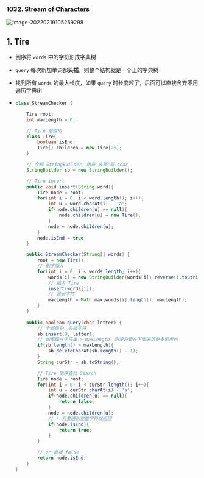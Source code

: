 ### [1032. Stream of Characters](https://leetcode-cn.com/problems/stream-of-characters/)

![image-20220219105259298](https://raw.githubusercontent.com/TWDH/Leetcode-From-Zero/pictures/img/image-20220219105259298.png)

## 1. Tire

- 倒序将 `words` 中的字符形成字典树

- `query` 每次新加单词都**头插**，则整个结构就是一个正的字典树

- 找到所有 `words` 的最大长度，如果 `query` 时长度超了，后面可以直接舍弃不用遍历字典树

- ```java
  class StreamChecker {
  
      Tire root;
      int maxLength = 0;
  
      // Tire 前缀树
      class Tire{
          boolean isEnd;
          Tire[] children = new Tire[26];
      }
  
      // 全局 StringBuilder，用来"头插"新 char
      StringBuilder sb = new StringBuilder();
  
      // Tire insert
      public void insert(String word){
          Tire node = root;
          for(int i = 0; i < word.length(); i++){
              int u = word.charAt(i) - 'a';
              if(node.children[u] == null){
                  node.children[u] = new Tire();
              }
              node = node.children[u];
          }
          node.isEnd = true;
      }
  
      public StreamChecker(String[] words) {
          root = new Tire();
          // 倒序插入
          for(int i = 0; i < words.length; i++){
              words[i] = new StringBuilder(words[i]).reverse().toString();
              // 插入 Tire
              insert(words[i]);
              // 最长字符
              maxLength = Math.max(words[i].length(), maxLength);
          }
      }
      
      public boolean query(char letter) {
          // 全局维护，头插字符
          sb.insert(0, letter);
          // 如果现在字符串 > maxLength，则没必要在下面遍历更多无用的
          if(sb.length() > maxLength){
              sb.deleteCharAt(sb.length() - 1);
          }
          String curStr = sb.toString();
  
          // Tire 倒序查找 Search
          Tire node = root;
          for(int i = 0; i < curStr.length(); i++){
              int u = curStr.charAt(i) - 'a';
              if(node.children[u] == null){
                  return false;
              }
              node = node.children[u];
              // * 只要遇到完整字符就返回
              if(node.isEnd){
                  return true;
              }
          }
  
          // or 直接 false
          return node.isEnd;
      }
  }
  ```

